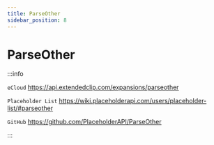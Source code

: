 ```yaml
---
title: ParseOther
sidebar_position: 8
---
```


# ParseOther

:::info

`eCloud` https://api.extendedclip.com/expansions/parseother

`Placeholder List` https://wiki.placeholderapi.com/users/placeholder-list/#parseother

`GitHub` https://github.com/PlaceholderAPI/ParseOther

:::
